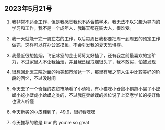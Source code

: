 ## 2023年5月21号

1. 我非常不适合工作，但是我感觉我也不适合搞学术，我无法不以兴趣为导向的学习和工作，我不是一个成年人，我每天都在装大人，很难受。

2. 我一天就能干完一周左右的工作，以后每周日我都要把周一到周五的预定工作做完，这样可以在办公室摸鱼，不会引发我的夏天恐惧症。

3. 我最近很想抽烟，飞记冰室的芝士莓莓太好抽了，还有我之前最喜欢的宝矿力，不过家里人不让我抽烟，并且我已经戒烟很久了，我不敢买，怕被发现

4. 很想回北医三院对面的物美超市溜达一下，那里有我之前人生中比较美好的阶段的回忆，不过没时间

5. 今天去了一个奇怪的农贸市场看了小动物，有小猫咪小仓鼠小鹦鹉小蝎子小螳螂小蛇小壁虎小蛤蟆之类的，不过我在卖蛤蟆的摊位说了上交老学长的梗好像也没人听懂

6. 今天新买的小皮鞋到了，49.9，很好看嘿嘿

7. 今天推荐的歌是 blur 的 you're so great

